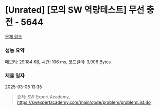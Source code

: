 # [Unrated] [모의 SW 역량테스트] 무선 충전 - 5644 

[문제 링크](https://swexpertacademy.com/main/code/problem/problemDetail.do?contestProbId=AWXRDL1aeugDFAUo) 

### 성능 요약

메모리: 29,184 KB, 시간: 106 ms, 코드길이: 3,906 Bytes

### 제출 일자

2025-03-05 13:35



> 출처: SW Expert Academy, https://swexpertacademy.com/main/code/problem/problemList.do